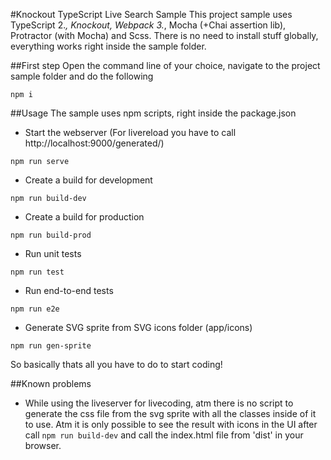 #Knockout TypeScript Live Search Sample
This project sample uses TypeScript 2.*, Knockout, Webpack 3.*, Mocha (+Chai assertion lib), Protractor (with Mocha) and Scss.
There is no need to install stuff globally, everything works right inside the sample folder.


##First step
Open the command line of your choice, navigate to the project sample folder and do the following
```
npm i
```

##Usage
The sample uses npm scripts, right inside the package.json

* Start the webserver (For livereload you have to call http://localhost:9000/generated/)
```
npm run serve
```

* Create a build for development
```
npm run build-dev
```

* Create a build for production
```
npm run build-prod
```

* Run unit tests
```
npm run test
```

* Run end-to-end tests
```
npm run e2e
```

* Generate SVG sprite from SVG icons folder (app/icons)
```
npm run gen-sprite
```


So basically thats all you have to do to start coding!

##Known problems
* While using the liveserver for livecoding, atm there is no script to generate the css file from the svg sprite
with all the classes inside of it to use. Atm it is only possible to see the result with icons in the UI after call
`npm run build-dev` and call the index.html file from 'dist' in your browser.